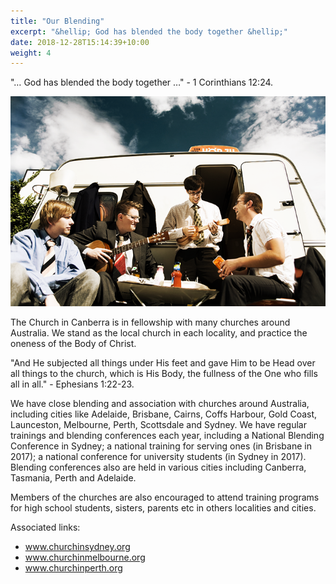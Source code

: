 ```yaml
---
title: "Our Blending"
excerpt: "&hellip; God has blended the body together &hellip;"
date: 2018-12-28T15:14:39+10:00
weight: 4
---
```


"&hellip; God has blended the body together &hellip;" - 1 Corinthians 12:24.

![Picture of churches blending](/images/services/our_blending_origin.png)

The Church in Canberra is in fellowship with many churches around Australia. We stand as the local church in each locality, and practice the oneness of the Body of Christ.

"And He subjected all things under His feet and gave Him to be Head over all things to the church, which is His Body, the fullness of the One who fills all in all." - Ephesians 1:22-23.

We have close blending and association with churches around Australia, including cities like Adelaide, Brisbane, Cairns, Coffs Harbour, Gold Coast, Launceston, Melbourne, Perth, Scottsdale and Sydney. We have regular trainings and blending conferences each year, including a National Blending Conference in Sydney; a national training for serving ones (in Brisbane in 2017); a national conference for university students (in Sydney in 2017). Blending conferences also are held in various cities including Canberra, Tasmania, Perth and Adelaide.

Members of the churches are also encouraged to attend training programs for high school students, sisters, parents etc in others localities and cities.

Associated links:

- www.churchinsydney.org
- www.churchinmelbourne.org
- www.churchinperth.org
